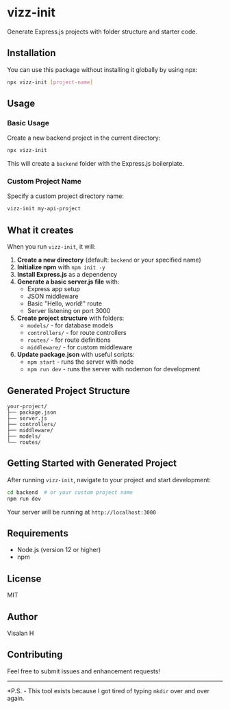 # vizz-init

Generate Express.js projects with folder structure and starter code.

## Installation

You can use this package without installing it globally by using npx:

```bash
npx vizz-init [project-name]
```

## Usage

### Basic Usage

Create a new backend project in the current directory:

```bash
npx vizz-init
```

This will create a `backend` folder with the Express.js boilerplate.

### Custom Project Name

Specify a custom project directory name:

```bash
vizz-init my-api-project
```

## What it creates

When you run `vizz-init`, it will:

1. **Create a new directory** (default: `backend` or your specified name)
2. **Initialize npm** with `npm init -y`
3. **Install Express.js** as a dependency
4. **Generate a basic server.js file** with:
   - Express app setup
   - JSON middleware
   - Basic "Hello, world!" route
   - Server listening on port 3000
5. **Create project structure** with folders:
   - `models/` - for database models
   - `controllers/` - for route controllers
   - `routes/` - for route definitions
   - `middleware/` - for custom middleware
6. **Update package.json** with useful scripts:
   - `npm start` - runs the server with node
   - `npm run dev` - runs the server with nodemon for development

## Generated Project Structure

```
your-project/
├── package.json
├── server.js
├── controllers/
├── middleware/
├── models/
└── routes/
```

## Getting Started with Generated Project

After running `vizz-init`, navigate to your project and start development:

```bash
cd backend  # or your custom project name
npm run dev
```

Your server will be running at `http://localhost:3000`

## Requirements

- Node.js (version 12 or higher)
- npm

## License

MIT

## Author

Visalan H

## Contributing

Feel free to submit issues and enhancement requests!

---

*P.S. - This tool exists because I got tired of typing `mkdir` over and over again.
